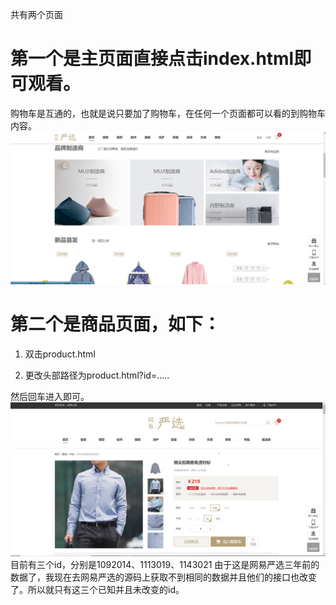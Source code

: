 共有两个页面
# 第一个是主页面直接点击index.html即可观看。
购物车是互通的，也就是说只要加了购物车，在任何一个页面都可以看的到购物车内容。
![照片](https://github.com/spicylemonhaha/js-shop/blob/main/images/index.png)




# 第二个是商品页面，如下：
1.	双击product.html
 
2.	更改头部路径为product.html?id=.....
 
然后回车进入即可。
![照片](https://github.com/spicylemonhaha/js-shop/blob/main/images/product.png)
目前有三个id，分别是1092014、1113019、1143021
由于这是网易严选三年前的数据了，我现在去网易严选的源码上获取不到相同的数据并且他们的接口也改变了。所以就只有这三个已知并且未改变的id。

